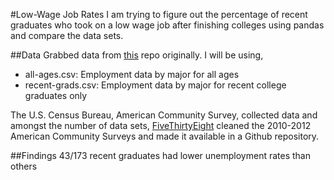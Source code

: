 #Low-Wage Job Rates
I am trying to figure out the percentage of recent graduates who took on a low wage job after finishing colleges using pandas and compare the data sets.

##Data
Grabbed data from [this](https://github.com/fivethirtyeight/data/tree/master/college-majors) repo originally.
I will be using,
- all-ages.csv: Employment data by major for all ages
- recent-grads.csv: Employment data by major for recent college graduates only

The U.S. Census Bureau, American Community Survey, collected data and amongst the number of data sets, [FiveThirtyEight](https://github.com/fivethirtyeight) cleaned the 2010-2012 American Community Surveys and made it available in a Github repository.

##Findings
43/173 recent graduates had lower unemployment rates than others 
